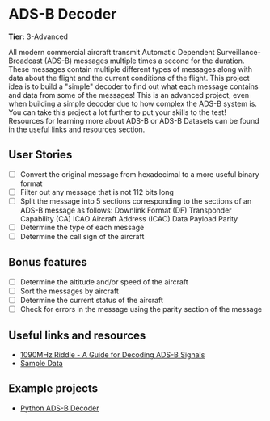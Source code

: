 # ADS-B Decoder

**Tier:** 3-Advanced

All modern commercial aircraft transmit Automatic Dependent Surveillance-Broadcast (ADS-B) messages multiple times a second for the duration. These messages contain multiple different types of messages along with data about the flight and the current conditions of the flight.
This project idea is to build a "simple" decoder to find out what each message contains and data from some of the messages! This is an advanced project, even when building a simple decoder due to how complex the ADS-B system is. You can take this project a lot further to put your skills to the test! Resources for learning more about ADS-B or ADS-B Datasets can be found in the useful links and resources section.

## User Stories

-   [ ] Convert the original message from hexadecimal to a more useful binary format
-   [ ] Filter out any message that is not 112 bits long
-   [ ] Split the message into 5 sections corresponding to the sections of an ADS-B message as follows:
        Downlink Format (DF)
        Transponder Capability (CA)
        ICAO Aircraft Address (ICAO)
        Data Payload
        Parity 
-   [ ] Determine the type of each message
-   [ ] Determine the call sign of the aircraft

## Bonus features

-   [ ] Determine the altitude and/or speed of the aircraft
-   [ ] Sort the messages by aircraft
-   [ ] Determine the current status of the aircraft
-   [ ] Check for errors in the message using the parity section of the message

## Useful links and resources

-   [1090MHz Riddle - A Guide for Decoding ADS-B Signals](https://mode-s.org/decode/)
-   [Sample Data](https://www.adsbexchange.com/data-samples/)

## Example projects

-   [Python ADS-B Decoder](https://github.com/junzis/pyModeS)
